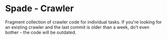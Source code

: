 Spade - Crawler
==========

Fragment collection of crawler code for individual tasks. If you're looking for an existing crawler and the last commit is older than a week, do't even bother - the code will be outdated.